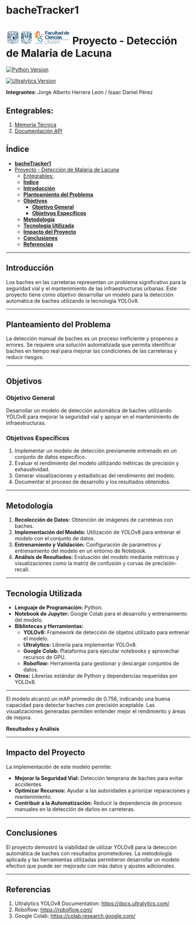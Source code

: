# **bacheTracker1**


# ![Logo Facultad de Ciencias](images/logoFC85.png) Proyecto - Detección de Malaria de Lacuna

[![Python Version](https://img.shields.io/badge/python-3.10-blue.svg)](https://www.python.org/downloads/release/python-3100/)


[![Ultralytics Version](https://img.shields.io/badge/ultralytics-8.0.56-green.svg)](https://pypi.org/project/ultralytics/8.0.56/)



**Integrantes**: Jorge Alberto Herrera León / Isaac Daniel Pérez


## Entegrables:

1. [Memoria Técnica](dev_model/MEMORIA-TECNICA.md)
1. [Documentación API](app/documentacion-api.md)


## **Índice**
- [**bacheTracker1**](#bachetracker1)
- [ Proyecto - Detección de Malaria de Lacuna](#-proyecto---detección-de-malaria-de-lacuna)
  - [Entegrables:](#entegrables)
  - [**Índice**](#índice)
  - [**Introducción**](#introducción)
  - [**Planteamiento del Problema**](#planteamiento-del-problema)
  - [**Objetivos**](#objetivos)
    - [**Objetivo General**](#objetivo-general)
    - [**Objetivos Específicos**](#objetivos-específicos)
  - [**Metodología**](#metodología)
  - [**Tecnología Utilizada**](#tecnología-utilizada)
  - [**Impacto del Proyecto**](#impacto-del-proyecto)
  - [**Conclusiones**](#conclusiones)
  - [**Referencias**](#referencias)

---

## **Introducción**
Los baches en las carreteras representan un problema significativo para la seguridad vial y el mantenimiento de las infraestructuras urbanas. Este proyecto tiene como objetivo desarrollar un modelo para la detección automática de baches utilizando la tecnología YOLOv8.

---

## **Planteamiento del Problema**
La detección manual de baches es un proceso ineficiente y propenso a errores. Se requiere una solución automatizada que permita identificar baches en tiempo real para mejorar las condiciones de las carreteras y reducir riesgos.

---

## **Objetivos**

### **Objetivo General**
Desarrollar un modelo de detección automática de baches utilizando YOLOv8 para mejorar la seguridad vial y apoyar en el mantenimiento de infraestructuras.

### **Objetivos Específicos**
1. Implementar un modelo de detección previamente entrenado en un conjunto de datos específico.
2. Evaluar el rendimiento del modelo utilizando métricas de precisión y exhaustividad.
3. Generar visualizaciones y estadísticas del rendimiento del modelo.
4. Documentar el proceso de desarrollo y los resultados obtenidos.

---

## **Metodología**
1. **Recolección de Datos:** Obtención de imágenes de carreteras con baches.
2. **Implementación del Modelo:** Utilización de YOLOv8 para entrenar el modelo con el conjunto de datos.
3. **Entrenamiento y Validación:** Configuración de parámetros y entrenamiento del modelo en un entorno de Notebook.
4. **Análisis de Resultados:** Evaluación del modelo mediante métricas y visualizaciones como la matriz de confusión y curvas de precisión-recall.

---

## **Tecnología Utilizada**
- **Lenguaje de Programación:** Python.
- **Notebook de Jupyter:** Google Colab para el desarrollo y entrenamiento del modelo.
- **Bibliotecas y Herramientas:**
  - **YOLOv8:** Framework de detección de objetos utilizado para entrenar el modelo.
  - **Ultralytics:** Librería para implementar YOLOv8.
  - **Google Colab:** Plataforma para ejecutar notebooks y aprovechar recursos de GPU.
  - **Roboflow:** Herramienta para gestionar y descargar conjuntos de datos.
- **Otros:** Librerías estándar de Python y dependencias requeridas por YOLOv8.

---

  El modelo alcanzó un mAP promedio de 0.756, indicando una buena capacidad para detectar baches con precisión aceptable. Las visualizaciones generadas permiten entender mejor el rendimiento y áreas de mejora.

**Resultados y Análisis**



---

## **Impacto del Proyecto**
La implementación de este modelo permite:
- **Mejorar la Seguridad Vial:** Detección temprana de baches para evitar accidentes.
- **Optimizar Recursos:** Ayudar a las autoridades a priorizar reparaciones y mantenimiento.
- **Contribuir a la Automatización:** Reducir la dependencia de procesos manuales en la detección de daños en carreteras.

---

## **Conclusiones**
El proyecto demostró la viabilidad de utilizar YOLOv8 para la detección automática de baches con resultados prometedores. La metodología aplicada y las herramientas utilizadas permitieron desarrollar un modelo efectivo que puede ser mejorado con más datos y ajustes adicionales.

---

## **Referencias**
1. Ultralytics YOLOv8 Documentation: https://docs.ultralytics.com/
2. Roboflow: https://roboflow.com/
3. Google Colab: https://colab.research.google.com/